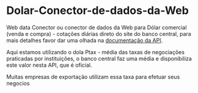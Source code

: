 # Dolar-Conector-de-dados-da-Web
Web data Conector ou conector de dados da Web para Dólar comercial (venda e compra) - cotações diárias direto do site do banco central, para mais detalhes favor dar uma olhada na [documentação da API](https://dadosabertos.bcb.gov.br/dataset/dolar-americano-usd-todos-os-boletins-diarios).

Aqui estamos utilizando o dola Ptax - média das taxas de negociações praticadas por instituições, o banco central faz uma média e disponibiliza este valor nesta API, que é oficial.

Muitas empresas de exportação utilizam essa taxa para efetuar seus negocios
